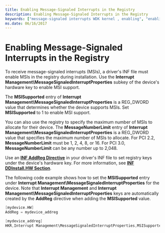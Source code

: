 ```yaml
---
title: Enabling Message-Signaled Interrupts in the Registry
description: Enabling Message-Signaled Interrupts in the Registry
keywords: ["message-signaled interrupts WDK kernel , enabling", "enabling message-signaled interrupts WDK kernel", "MSIs WDK kernel"]
ms.date: 06/16/2017
---
```


# Enabling Message-Signaled Interrupts in the Registry


To receive message-signaled interrupts (MSIs), a driver's INF file must enable MSIs in the registry during installation. Use the **Interrupt Management\\MessageSignaledInterruptProperties** subkey of the device's hardware key to enable MSI support.

The **MSISupported** entry of **Interrupt Management\\MessageSignaledInterruptProperties** is a REG\_DWORD value that determines whether the device supports MSIs. Set **MSISupported** to 1 to enable MSI support.

You can also use the registry to specify the maximum number of MSIs to allocate for their device. The **MessageNumberLimit** entry of **Interrupt Management\\MessageSignaledInterruptProperties** is a REG\_DWORD value that specifies the maximum number of MSIs to allocate. For PCI 2.2, **MessageNumberLimit** must be 1, 2, 4, 8, or 16. For PCI 3.0, **MessageNumberLimit** can be any number up to 2,048.

Use an [**INF AddReg Directive**](../install/inf-addreg-directive.md) in your driver's INF file to set registry keys under the device's hardware key. For more information, see [**INF DDInstall.HW Section**](../install/inf-ddinstall-hw-section.md).

The following code example shows how to set the **MSISupported** entry under **Interrupt Management\\MessageSignaledInterruptProperties** for the device. Note that **Interrupt Management** and **Interrupt Management\\MessageSignaledInterruptProperties** keys are automatically created by the **AddReg** directive when adding the **MSISupported** value.

```cpp
[mydevice.HW]
AddReg = mydevice_addreg

[mydevice_addreg]
HKR,Interrupt Management\MessageSignaledInterruptProperties,MSISupported,0x00010001,1
```

 

